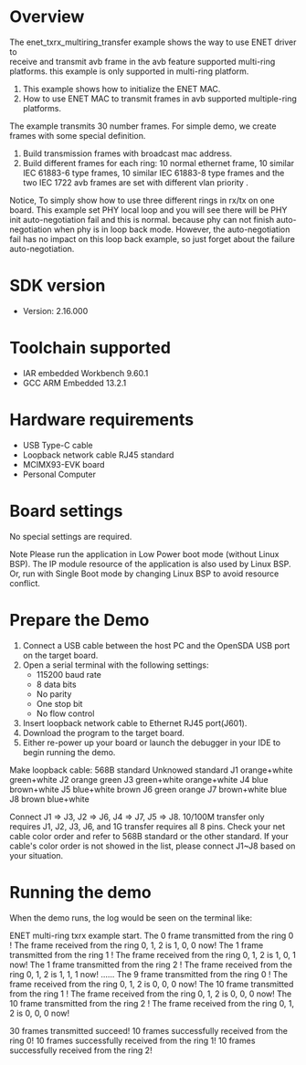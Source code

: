 Overview
========

The enet_txrx_multiring_transfer example shows the way to use ENET driver to  
 receive and transmit avb frame in the avb feature supported multi-ring platforms.
 this example is only supported in multi-ring platform.

1. This example shows how to initialize the ENET MAC.
2. How to use ENET MAC to transmit frames in avb supported 
multiple-ring platforms.

The example transmits 30 number frames. For simple demo, we create frames with some special definition.
1. Build transmission frames with broadcast mac address.
2. Build different frames for each ring: 10 normal ethernet frame, 10 similar IEC 61883-6 type frames,
10 similar IEC 61883-8 type frames and the two IEC 1722 avb frames are set with different vlan priority .
 
Notice, To simply show how to use three different rings in rx/tx on one board. This example set PHY local loop and you will see there will be PHY init auto-negotiation fail and this is normal. because phy can not finish
auto-negotiation when phy is in loop back mode. However, the auto-negotiation fail has no impact on this loop back example, so just forget about the failure auto-negotiation.

SDK version
===========
- Version: 2.16.000

Toolchain supported
===================
- IAR embedded Workbench  9.60.1
- GCC ARM Embedded  13.2.1

Hardware requirements
=====================
- USB Type-C cable
- Loopback network cable RJ45 standard
- MCIMX93-EVK board
- Personal Computer

Board settings
==============
No special settings are required.

Note
Please run the application in Low Power boot mode (without Linux BSP).
The IP module resource of the application is also used by Linux BSP.
Or, run with Single Boot mode by changing Linux BSP to avoid resource
conflict.

Prepare the Demo
================
1.  Connect a USB cable between the host PC and the OpenSDA USB port on the target board.
2.  Open a serial terminal with the following settings:
    - 115200 baud rate
    - 8 data bits
    - No parity
    - One stop bit
    - No flow control
3.  Insert loopback network cable to Ethernet RJ45 port(J601).
4.  Download the program to the target board.
5.  Either re-power up your board or launch the debugger in your IDE to begin running the demo.

Make loopback cable:
    568B standard 	Unknowed standard
J1	orange+white    green+white
J2	orange          green
J3	green+white     orange+white
J4	blue            brown+white
J5	blue+white      brown
J6	green           orange
J7	brown+white     blue
J8	brown           blue+white

Connect J1 => J3, J2 => J6, J4 => J7, J5 => J8. 10/100M transfer only requires J1, J2, J3, J6, and 1G transfer requires all 8 pins.
Check your net cable color order and refer to 568B standard or the other standard. If your cable's color order is not showed in the list,
please connect J1~J8 based on your situation.

Running the demo
================
When the demo runs, the log would be seen on the terminal like:

ENET multi-ring txrx example start.
The 0 frame transmitted from the ring 0 !
The frame received from the ring 0, 1, 2 is 1, 0, 0 now!
The 1 frame transmitted from the ring 1 !
The frame received from the ring 0, 1, 2 is 1, 0, 1 now!
The 1 frame transmitted from the ring 2 !
The frame received from the ring 0, 1, 2 is 1, 1, 1 now!
......
The 9 frame transmitted from the ring 0 !
The frame received from the ring 0, 1, 2 is 0, 0, 0 now!
The 10 frame transmitted from the ring 1 !
The frame received from the ring 0, 1, 2 is 0, 0, 0 now!
The 10 frame transmitted from the ring 2 !
The frame received from the ring 0, 1, 2 is 0, 0, 0 now!

30 frames transmitted succeed!
10 frames successfully received from the ring 0!
10 frames successfully received from the ring 1!
10 frames successfully received from the ring 2!

